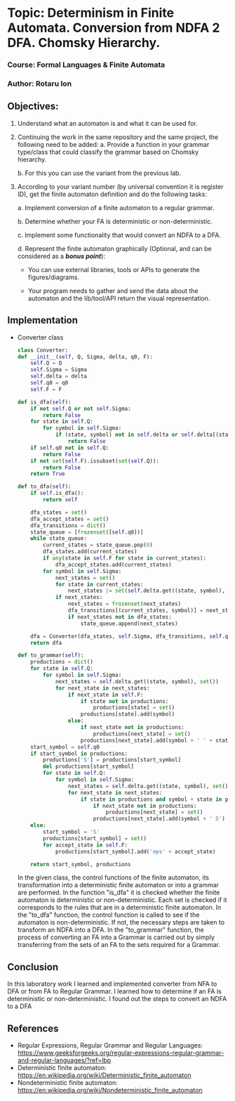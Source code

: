 # Topic: Determinism in Finite Automata. Conversion from NDFA 2 DFA. Chomsky Hierarchy.

### Course: Formal Languages & Finite Automata
### Author: Rotaru Ion 

## Objectives:
1. Understand what an automaton is and what it can be used for.

2. Continuing the work in the same repository and the same project, the following need to be added:
    a. Provide a function in your grammar type/class that could classify the grammar based on Chomsky hierarchy.

    b. For this you can use the variant from the previous lab.

3. According to your variant number (by universal convention it is register ID), get the finite automaton definition and do the following tasks:

    a. Implement conversion of a finite automaton to a regular grammar.

    b. Determine whether your FA is deterministic or non-deterministic.

    c. Implement some functionality that would convert an NDFA to a DFA.
    
    d. Represent the finite automaton graphically (Optional, and can be considered as a __*bonus point*__):
      
    - You can use external libraries, tools or APIs to generate the figures/diagrams.
        
    - Your program needs to gather and send the data about the automaton and the lib/tool/API return the visual representation.
## Implementation
* Converter class
    ```python
   class Converter:
    def __init__(self, Q, Sigma, delta, q0, F):
        self.Q = Q
        self.Sigma = Sigma
        self.delta = delta
        self.q0 = q0
        self.F = F

    def is_dfa(self):
        if not self.Q or not self.Sigma:
            return False
        for state in self.Q:
            for symbol in self.Sigma:
                if (state, symbol) not in self.delta or self.delta[(state, symbol)] not in self.Q:
                    return False
        if self.q0 not in self.Q:
            return False
        if not set(self.F).issubset(set(self.Q)):
            return False
        return True

    def to_dfa(self):
        if self.is_dfa():
            return self

        dfa_states = set()
        dfa_accept_states = set()
        dfa_transitions = dict()
        state_queue = [frozenset([self.q0])]
        while state_queue:
            current_states = state_queue.pop(0)
            dfa_states.add(current_states)
            if any(state in self.F for state in current_states):
                dfa_accept_states.add(current_states)
            for symbol in self.Sigma:
                next_states = set()
                for state in current_states:
                    next_states |= set(self.delta.get((state, symbol), set()))
                if next_states:
                    next_states = frozenset(next_states)
                    dfa_transitions[(current_states, symbol)] = next_states
                    if next_states not in dfa_states:
                        state_queue.append(next_states)

        dfa = Converter(dfa_states, self.Sigma, dfa_transitions, self.q0, dfa_accept_states)
        return dfa

    def to_grammar(self):
        productions = dict()
        for state in self.Q:
            for symbol in self.Sigma:
                next_states = self.delta.get((state, symbol), set())
                for next_state in next_states:
                    if next_state in self.F:
                        if state not in productions:
                            productions[state] = set()
                        productions[state].add(symbol)
                    else:
                        if next_state not in productions:
                            productions[next_state] = set()
                        productions[next_state].add(symbol + ' ' + state)
        start_symbol = self.q0
        if start_symbol in productions:
            productions['S'] = productions[start_symbol]
            del productions[start_symbol]
            for state in self.Q:
                for symbol in self.Sigma:
                    next_states = self.delta.get((state, symbol), set())
                    for next_state in next_states:
                        if state in productions and symbol + state in productions[state]:
                            if next_state not in productions:
                                productions[next_state] = set()
                            productions[next_state].add(symbol + ' S')
        else:
            start_symbol = 'S'
            productions[start_symbol] = set()
            for accept_state in self.F:
                productions[start_symbol].add('eps' + accept_state)

        return start_symbol, productions
    ```
    In the given class, the control functions of the finite automaton, its transformation into a deterministic finite automaton or into a grammar are performed.
    In the function "is_dfa" it is checked whether the finite automaton is deterministic or non-deterministic. Each set is checked if it corresponds to the rules that     are in a deterministic finite automaton.
    In the "to_dfa" function, the control function is called to see if the automaton is non-deterministic. If not, the necessary steps are taken to transform an NDFA       into a DFA.
    In the "to_grammar" function, the process of converting an FA into a Grammar is carried out by simply transferring from the sets of an FA to the sets required for     a Grammar.
## Conclusion
In this laboratory work I learned and implemented converter from NFA to DFA or from FA to Regular Grammar. 
I learned how to determine if an FA is deterministic or non-deterministic. I found out the steps to convert an NDFA to a DFA
## References
* Regular Expressions, Regular Grammar and Regular Languages: https://www.geeksforgeeks.org/regular-expressions-regular-grammar-and-regular-languages/?ref=lbp
* Deterministic finite automaton: https://en.wikipedia.org/wiki/Deterministic_finite_automaton
* Nondeterministic finite automaton: https://en.wikipedia.org/wiki/Nondeterministic_finite_automaton
                 
